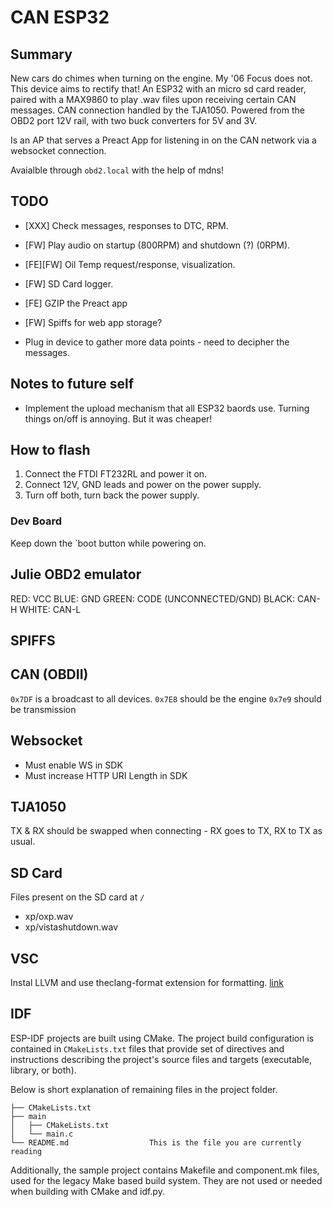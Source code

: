# CAN ESP32

## Summary

New cars do chimes when turning on the engine. My '06 Focus does not. This device aims to rectify that!
An ESP32 with an micro sd card reader, paired with a MAX9860 to play .wav files upon receiving certain CAN messages.
CAN connection handled by the TJA1050. Powered from the OBD2 port 12V rail, with two buck converters for 5V and 3V.

Is an AP that serves a Preact App for listening in on the CAN network via a websocket connection.

Avaialble through `obd2.local` with the help of mdns!

## TODO

- [XXX] Check messages, responses to DTC, RPM.
- [FW] Play audio on startup (800RPM) and shutdown (?) (0RPM).
- [FE][FW] Oil Temp request/response, visualization.
- [FW] SD Card logger.
- [FE] GZIP the Preact app
- [FW] Spiffs for web app storage?

- Plug in device to gather more data points - need to decipher the messages.

## Notes to future self

- Implement the upload mechanism that all ESP32 baords use. Turning things on/off is annoying. But it was cheaper!

## How to flash

1. Connect the FTDI FT232RL and power it on.
2. Connect 12V, GND leads and power on the power supply.
3. Turn off both, turn back the power supply.

### Dev Board

Keep down the `boot button while powering on.

## Julie OBD2 emulator

RED: VCC
BLUE: GND
GREEN: CODE (UNCONNECTED/GND)
BLACK: CAN-H
WHITE: CAN-L

## SPIFFS

## CAN (OBDII)

`0x7DF` is a broadcast to all devices.
`0x7E8` should be the engine
`0x7e9` should be transmission

## Websocket

- Must enable WS in SDK
- Must increase HTTP URI Length in SDK

## TJA1050

TX & RX should be swapped when connecting - RX goes to TX, RX to TX as usual.

## SD Card

Files present on the SD card at `/`

- xp/oxp.wav
- xp/vistashutdown.wav

## VSC

Instal LLVM and use theclang-format extension for formatting. [link](https://github.com/llvm/llvm-project/releases/tag/llvmorg-20.1.0)

## IDF

ESP-IDF projects are built using CMake. The project build configuration is contained in `CMakeLists.txt`
files that provide set of directives and instructions describing the project's source files and targets
(executable, library, or both).

Below is short explanation of remaining files in the project folder.

```
├── CMakeLists.txt
├── main
│   ├── CMakeLists.txt
│   └── main.c
└── README.md                  This is the file you are currently reading
```

Additionally, the sample project contains Makefile and component.mk files, used for the legacy Make based build system.
They are not used or needed when building with CMake and idf.py.
